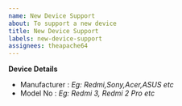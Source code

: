 ```yaml
---
name: New Device Support
about: To support a new device
title: New Device Support
labels: new-device-support
assignees: theapache64
---
```


**Device Details**

- Manufacturer : _Eg: Redmi,Sony,Acer,ASUS etc_
- Model No : _Eg: Redmi 3, Redmi 2 Pro etc_